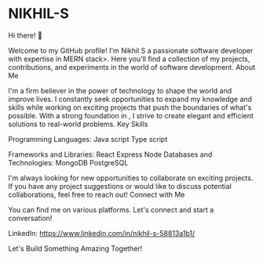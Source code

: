 # NIKHIL-S
Hi there! 👋

Welcome to my GitHub profile! I'm Nikhil S a passionate software developer with expertise in MERN stack>. Here you'll find a collection of my projects, contributions, and experiments in the world of software development. About Me

I'm a firm believer in the power of technology to shape the world and improve lives. I constantly seek opportunities to expand my knowledge and skills while working on exciting projects that push the boundaries of what's possible. With a strong foundation in , I strive to create elegant and efficient solutions to real-world problems. Key Skills

Programming Languages: Java script Type script

Frameworks and Libraries: React Express Node Databases and Technologies: MongoDB PostgreSQL

I'm always looking for new opportunities to collaborate on exciting projects. If you have any project suggestions or would like to discuss potential collaborations, feel free to reach out! Connect with Me

You can find me on various platforms. Let's connect and start a conversation!

LinkedIn: https://www.linkedin.com/in/nikhil-s-58813a1b1/

Let's Build Something Amazing Together!
